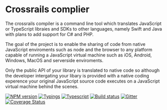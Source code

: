 # Crossrails complier

The crossrails compiler is a command line tool which translates JavaScript or TypeScript libraies and SDKs to other languages, namely Swift and Java with plans to add support for C# and PHP. 

The goal of the project is to enable the sharing of code from native JavaScript enviroments such as node and the browser to any platform capable of running a JavaScript virtual machine such as iOS, Android, Windows, MacOS and serverside enviroments. 

Only the public API of your library is translated to native code so although the developer intergating your libary is provided with a native coding experence your original JavaScript source code executes on a JavaScript virtual machine behind the scenes. 

[![NPM version][npm-image]][npm-url]
[![Typings][typings-image]][typings-url]
[![Typescript][typescript-image]][typescript-url]
[![Build status][travis-image]][travis-url]
[![Gitter][gitter-image]][gitter-url]
[![Coverage Status][coverage-image]][coverage-url]

[typescript-image]: https://img.shields.io/badge/typescript-1.9.0--dev.20160516-green.svg
[typescript-url]: https://github.com/Microsoft/TypeScript
[typings-url]: https://github.com/typings/typings
[typings-image]: https://img.shields.io/badge/typings-1.0.4-green.svg
[npm-image]: https://img.shields.io/npm/v/@cycle/core.svg
[npm-url]: https://npmjs.org/package/typings
[travis-image]: https://travis-ci.org/crossrails/compiler.svg?branch=master
[travis-url]: https://travis-ci.org/crossrails/compiler
[gitter-image]: https://badges.gitter.im/crossrails/compiler.svg
[gitter-url]: https://gitter.im/crossrails/compiler?utm_source=badge&utm_medium=badge&utm_campaign=pr-badge&utm_content=badge
[coverage-image]:https://coveralls.io/repos/github/crossrails/compiler/badge.svg?branch=master
[coverage-url]:https://coveralls.io/github/crossrails/compiler?branch=master
